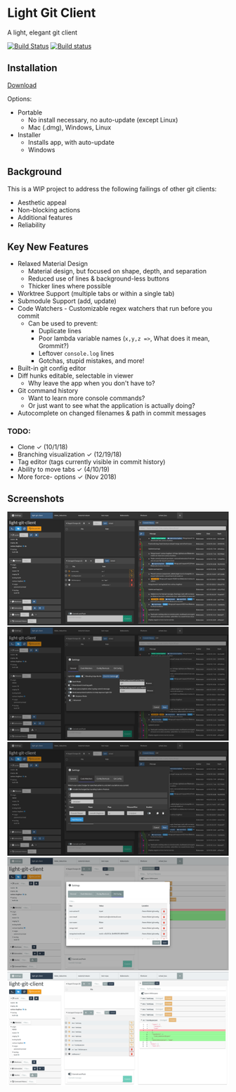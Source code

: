 # Light Git Client
A light, elegant git client

[![Build Status](https://travis-ci.org/Blakenator/light-git-client.png?branch=master)](https://travis-ci.org/Blakenator/light-git-client) [![Build status](https://ci.appveyor.com/api/projects/status/896vfu1sr2m5mbk2/branch/master?svg=true)](https://ci.appveyor.com/project/Blakenator/light-git-client/branch/master)


## Installation
[Download](https://blake.industries/p/light-git-client)

Options:
* Portable
  * No install necessary, no auto-update (except Linux)
  * Mac (.dmg), Windows, Linux
* Installer
  * Installs app, with auto-update
  * Windows

## Background
This is a WIP project to address the following failings of other git clients:
* Aesthetic appeal
* Non-blocking actions
* Additional features
* Reliability

## Key New Features
* Relaxed Material Design
   * Material design, but focused on shape, depth, and separation
   * Reduced use of lines & background-less buttons
   * Thicker lines where possible
* Worktree Support (multiple tabs or within a single tab)
* Submodule Support (add, update)
* Code Watchers - Customizable regex watchers that run before you commit
   * Can be used to prevent:
     * Duplicate lines
     * Poor lambda variable names (` x,y,z => `, What does it mean, Grommit?)
     * Leftover `console.log` lines
     * Gotchas, stupid mistakes, and more!
* Built-in git config editor
* Diff hunks editable, selectable in viewer
   * Why leave the app when you don't have to?
* Git command history
   * Want to learn more console commands?
   * Or just want to see what the application is actually doing?
* Autocomplete on changed filenames & path in commit messages

### TODO:
* Clone &check; (10/1/18)
* Branching visualization &check; (12/19/18)
* Tag editor (tags currently visible in commit history)
* Ability to move tabs &check; (4/10/19)
* More force- options &check; (Nov 2018)

## Screenshots
![alt text](https://github.com/Blakenator/light-git-client/raw/master/docs/dark1.png "Dark Main Screen")
![alt text](https://github.com/Blakenator/light-git-client/raw/master/docs/dark2.png "Dark with diff and code watchers")
![alt text](https://github.com/Blakenator/light-git-client/raw/master/docs/dark3.png "Dark with settings menu")
![alt text](https://github.com/Blakenator/light-git-client/raw/master/docs/light1.png "Light with git config screen")
![alt text](https://github.com/Blakenator/light-git-client/raw/master/docs/light2.png "Light Main Screen")
